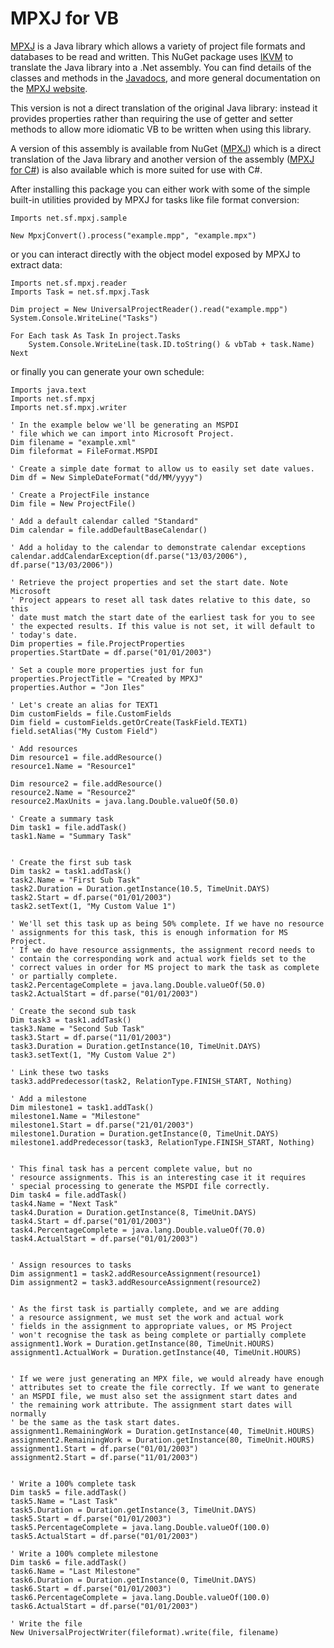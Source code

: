 # MPXJ for VB

[MPXJ](http://mpxj.org) is a Java library which allows a variety of project
file formats and databases to be read and written. This NuGet package uses
[IKVM](https://github.com/ikvm-revived/ikvm) to translate the Java library into a .Net assembly.
You can find details of the classes and methods in the [Javadocs](http://www.mpxj.org/apidocs/index.html),
and more general documentation on the [MPXJ website](https://www.mpxj.org/).

This version is not a direct translation of the original Java library: instead
it provides properties rather than requiring the use of getter and setter
methods to allow more idiomatic VB to be written when using this library.

A version of this assembly is available from NuGet
([MPXJ](https://www.nuget.org/packages/net.sf.mpxj))
which is a direct translation
of the Java library and another version of the assembly 
([MPXJ for C#](https://www.nuget.org/packages/net.sf.mpxj-for-csharp))
is also available which is more
suited for use with C#.

After installing this package you can either work with some of the simple
built-in utilities provided by MPXJ for tasks like file format conversion:

```vbnet
Imports net.sf.mpxj.sample

New MpxjConvert().process("example.mpp", "example.mpx")
```

or you can interact directly with the object model exposed by MPXJ to extract data:

```vbnet
Imports net.sf.mpxj.reader
Imports Task = net.sf.mpxj.Task

Dim project = New UniversalProjectReader().read("example.mpp")
System.Console.WriteLine("Tasks")

For Each task As Task In project.Tasks
    System.Console.WriteLine(task.ID.toString() & vbTab + task.Name)
Next

```

or finally you can generate your own schedule:

```vbnet
Imports java.text
Imports net.sf.mpxj
Imports net.sf.mpxj.writer

' In the example below we'll be generating an MSPDI
' file which we can import into Microsoft Project.
Dim filename = "example.xml"
Dim fileformat = FileFormat.MSPDI

' Create a simple date format to allow us to easily set date values.
Dim df = New SimpleDateFormat("dd/MM/yyyy")

' Create a ProjectFile instance
Dim file = New ProjectFile()

' Add a default calendar called "Standard"
Dim calendar = file.addDefaultBaseCalendar()

' Add a holiday to the calendar to demonstrate calendar exceptions
calendar.addCalendarException(df.parse("13/03/2006"), df.parse("13/03/2006"))

' Retrieve the project properties and set the start date. Note Microsoft
' Project appears to reset all task dates relative to this date, so this
' date must match the start date of the earliest task for you to see
' the expected results. If this value is not set, it will default to
' today's date.
Dim properties = file.ProjectProperties
properties.StartDate = df.parse("01/01/2003")

' Set a couple more properties just for fun
properties.ProjectTitle = "Created by MPXJ"
properties.Author = "Jon Iles"

' Let's create an alias for TEXT1
Dim customFields = file.CustomFields
Dim field = customFields.getOrCreate(TaskField.TEXT1)
field.setAlias("My Custom Field")

' Add resources
Dim resource1 = file.addResource()
resource1.Name = "Resource1"

Dim resource2 = file.addResource()
resource2.Name = "Resource2"
resource2.MaxUnits = java.lang.Double.valueOf(50.0)

' Create a summary task
Dim task1 = file.addTask()
task1.Name = "Summary Task"


' Create the first sub task
Dim task2 = task1.addTask()
task2.Name = "First Sub Task"
task2.Duration = Duration.getInstance(10.5, TimeUnit.DAYS)
task2.Start = df.parse("01/01/2003")
task2.setText(1, "My Custom Value 1")

' We'll set this task up as being 50% complete. If we have no resource
' assignments for this task, this is enough information for MS Project.
' If we do have resource assignments, the assignment record needs to
' contain the corresponding work and actual work fields set to the
' correct values in order for MS project to mark the task as complete
' or partially complete.
task2.PercentageComplete = java.lang.Double.valueOf(50.0)
task2.ActualStart = df.parse("01/01/2003")

' Create the second sub task
Dim task3 = task1.addTask()
task3.Name = "Second Sub Task"
task3.Start = df.parse("11/01/2003")
task3.Duration = Duration.getInstance(10, TimeUnit.DAYS)
task3.setText(1, "My Custom Value 2")

' Link these two tasks
task3.addPredecessor(task2, RelationType.FINISH_START, Nothing)

' Add a milestone
Dim milestone1 = task1.addTask()
milestone1.Name = "Milestone"
milestone1.Start = df.parse("21/01/2003")
milestone1.Duration = Duration.getInstance(0, TimeUnit.DAYS)
milestone1.addPredecessor(task3, RelationType.FINISH_START, Nothing)


' This final task has a percent complete value, but no
' resource assignments. This is an interesting case it it requires
' special processing to generate the MSPDI file correctly.
Dim task4 = file.addTask()
task4.Name = "Next Task"
task4.Duration = Duration.getInstance(8, TimeUnit.DAYS)
task4.Start = df.parse("01/01/2003")
task4.PercentageComplete = java.lang.Double.valueOf(70.0)
task4.ActualStart = df.parse("01/01/2003")


' Assign resources to tasks
Dim assignment1 = task2.addResourceAssignment(resource1)
Dim assignment2 = task3.addResourceAssignment(resource2)


' As the first task is partially complete, and we are adding
' a resource assignment, we must set the work and actual work
' fields in the assignment to appropriate values, or MS Project
' won't recognise the task as being complete or partially complete
assignment1.Work = Duration.getInstance(80, TimeUnit.HOURS)
assignment1.ActualWork = Duration.getInstance(40, TimeUnit.HOURS)


' If we were just generating an MPX file, we would already have enough
' attributes set to create the file correctly. If we want to generate
' an MSPDI file, we must also set the assignment start dates and
' the remaining work attribute. The assignment start dates will normally
' be the same as the task start dates.
assignment1.RemainingWork = Duration.getInstance(40, TimeUnit.HOURS)
assignment2.RemainingWork = Duration.getInstance(80, TimeUnit.HOURS)
assignment1.Start = df.parse("01/01/2003")
assignment2.Start = df.parse("11/01/2003")


' Write a 100% complete task
Dim task5 = file.addTask()
task5.Name = "Last Task"
task5.Duration = Duration.getInstance(3, TimeUnit.DAYS)
task5.Start = df.parse("01/01/2003")
task5.PercentageComplete = java.lang.Double.valueOf(100.0)
task5.ActualStart = df.parse("01/01/2003")

' Write a 100% complete milestone
Dim task6 = file.addTask()
task6.Name = "Last Milestone"
task6.Duration = Duration.getInstance(0, TimeUnit.DAYS)
task6.Start = df.parse("01/01/2003")
task6.PercentageComplete = java.lang.Double.valueOf(100.0)
task6.ActualStart = df.parse("01/01/2003")

' Write the file
New UniversalProjectWriter(fileformat).write(file, filename)
```

